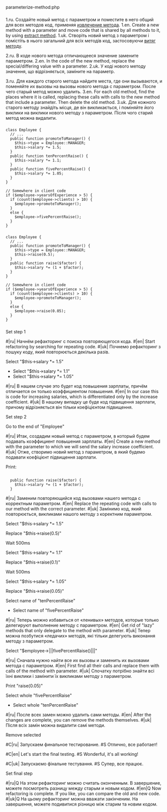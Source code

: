 parameterize-method:php

###

1.ru. Создайте новый метод с параметром и поместите в него общий для всех методов код, применяя <a href="/extract-method">извлечение метода</a>.
1.en. Create a new method with a parameter and move code that is shared by all methods to it, by using <a href="/extract-method">extract method</a>.
1.uk. Створіть новий метод з параметром і помістіть в нього загальний для всіх методів код, застосовуючи <a href="/extract-method"> витяг методу</a>.

2.ru. В коде нового метода отличающееся значение замените параметром.
2.en. In the code of the new method, replace the special/differing value with a parameter.
2.uk. У коді нового методу значення, що відрізняється, заміните на параметр.

3.ru. Для каждого старого метода найдите места, где они вызываются, и поменяйте их вызовы на вызовы нового метода с параметром. После чего старый метод можно удалить.
3.en. For each old method, find the places where it is called, replacing these calls with calls to the new method that include a parameter. Then delete the old method.
3.uk. Для кожного старого методу знайдіть місця, де він викликається, і поміняйте його виклики на виклики нового методу з параметром. Після чого старий метод можна видалити.



###

```
class Employee {
  // ...
  public function promoteToManager() {
    $this->type = Employee::MANAGER;
    $this->salary *= 1.5;
  }
  public function tenPercentRaise() {
    $this->salary *= 1.1;
  }
  public function fivePercentRaise() {
    $this->salary *= 1.05;
  }
}

// Somewhere in client code
if ($employee->yearsOfExperience > 5) {
  if (count($employee->clients) > 10) {
    $employee->promoteToManager();
  }
  else {
    $employee->fivePercentRaise();
  }
}
```

###

```
class Employee {
  // ...
  public function promoteToManager() {
    $this->type = Employee::MANAGER;
    $this->raise(0.5);
  }
  public function raise($factor) {
    $this->salary *= (1 + $factor);
  }
}

// Somewhere in client code
if ($employee->yearsOfExperience > 5) {
  if (count($employee->clients) > 10) {
    $employee->promoteToManager();
  }
  else {
    $employee->raise(0.05);
  }
}
```

###

Set step 1

#|ru| Начнём рефакторинг с поиска повторяющегося кода.
#|en| Start refactoring by searching for repeating code.
#|uk| Почнемо рефакторинг з пошуку коду, який повторюється декілька разів.

Select "$this->salary *= 1.5"
+ Select "$this->salary *= 1.1"
+ Select "$this->salary *= 1.05"

#|ru| В нашем случае это будет код повышения зарплаты, причём отличается он только коэффициентом повышения.
#|en| In our case this is code for increasing salaries, which is differentiated only by the increase coefficient.
#|uk| В нашому випадку це буде код підвищення зарплати, причому відрізняється він тільки коефіцієнтом підвищення.

Set step 2

Go to the end of "Employee"

#|ru| Итак, создадим новый метод с параметром, в который будем подавать коэффициент повышения зарплаты.
#|en| Create a new method with the parameter to which we will send the salary increase coefficient.
#|uk| Отже, створимо новий метод з параметром, в який будемо подавати коефіцієнт підвищення зарплати.

Print:
```

  public function raise($factor) {
    $this->salary *= (1 + $factor);
  }
```

#|ru| Заменим повторяющийся код вызовами нашего метода с корректным параметром.
#|en| Replace the repeating code with calls to our method with the correct parameter.
#|uk| Замінимо  код, який повторюється, викликами нашого методу з коректним параметром.

Select "$this->salary *= 1.5"

Replace "$this->raise(0.5)"

Wait 500ms

Select "$this->salary *= 1.1"

Replace "$this->raise(0.1)"

Wait 500ms

Select "$this->salary *= 1.05"

Replace "$this->raise(0.05)"

Select name of "tenPercentRaise"
+ Select name of "fivePercentRaise"

#|ru| Теперь можно избавиться от «ленивых» методов, которые только делегируют выполнение методу с параметром.
#|en| Get rid of "lazy" methods that only delegate to the method with parameter.
#|uk| Тепер можна позбутися «ледачих» методів, які тільки делегують виконання методу з параметром.

Select "$employee->|||fivePercentRaise()|||"

#|ru| Сначала нужно найти все их вызовы и заменить их вызовами метода с параметром.
#|en| First find all their calls and replace them with calls of the method with parameter.
#|uk| Спочатку потрібно знайти всі їхні виклики і замінити їх викликами методу з параметром.

Print "raise(0.05)"

Select whole "fivePercentRaise"
+ Select whole "tenPercentRaise"

#|ru| После всех замен можно удалить сами методы.
#|en| After the changes are complete, you can remove the methods themselves.
#|uk| Після всіх замін можна видалити самі методи.

Remove selected

#C|ru| Запускаем финальное тестирование.
#S Отлично, все работает!

#C|en| Let's start the final testing.
#S Wonderful, it's all working!

#C|uk| Запускаємо фінальне тестування.
#S Супер, все працює.

Set final step

#|ru|Q На этом рефакторинг можно считать оконченным. В завершение, можете посмотреть разницу между старым и новым кодом.
#|en|Q Now refactoring is complete. If you like, you can compare the old and new code.
#|uk|Q На цьому рефакторинг можна вважати закінченим. На завершення, можете подивитися різницю між старим та новим кодом.